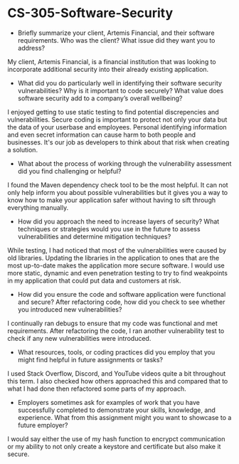 # CS-305-Software-Security

- Briefly summarize your client, Artemis Financial, and their software requirements. Who was the client? What issue did they want you to address?

My client, Artemis Financial, is a financial institution that was looking to incorporate additional security into their already existing application.

- What did you do particularly well in identifying their software security vulnerabilities? Why is it important to code securely? What value does software security add to a company’s overall wellbeing?

I enjoyed getting to use static testing to find potential discrepencies and vulnerabilities. Secure coding is important to protect not only your data but the data of your userbase and employees. Personal identifying information and even secret information can cause harm to both people and businesses. It's our job as developers to think about that risk when creating a solution.

- What about the process of working through the vulnerability assessment did you find challenging or helpful?

I found the Maven dependency check tool to be the most helpful. It can not only help inform you about possible vulnerabilities but it gives you a way to know how to make your application safer without having to sift through everything manually.

- How did you approach the need to increase layers of security? What techniques or strategies would you use in the future to assess vulnerabilities and determine mitigation techniques?

While testing, I had noticed that most of the vulnerabilities were caused by old libraries. Updating the libraries in the application to ones that are the most up-to-date makes the application more secure software. I would use more static, dynamic and even penetration testing to try to find weakpoints in my application that could put data and customers at risk.

- How did you ensure the code and software application were functional and secure? After refactoring code, how did you check to see whether you introduced new vulnerabilities?

I continually ran debugs to ensure that my code was functional and met requirements. After refactoring the code, I ran another vulnerability test to check if any new vulnerabilities were introduced.

- What resources, tools, or coding practices did you employ that you might find helpful in future assignments or tasks?

I used Stack Overflow, Discord, and YouTube videos quite a bit throughout this term. I also checked how others approached this and compared that to what I had done then refactored some parts of my approach.

- Employers sometimes ask for examples of work that you have successfully completed to demonstrate your skills, knowledge, and experience. What from this assignment might you want to showcase to a future employer?

I would say either the use of my hash function to encrypct communication or my ability to not only create a keystore and certificate but also make it secure.
